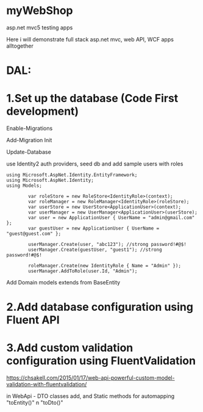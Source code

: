 # myWebShop
asp.net mvc5 testing apps


Here i will demonstrate full stack asp.net mvc, web API, WCF apps alltogether


# DAL:

# 1.Set up the database (Code First development)

  Enable-Migrations
 
  Add-Migration Init
 
  Update-Database

use Identity2 auth providers, seed db and add sample users with roles

    using Microsoft.AspNet.Identity.EntityFramework;
    using Microsoft.AspNet.Identity;
    using Models;

            var roleStore = new RoleStore<IdentityRole>(context);
            var roleManager = new RoleManager<IdentityRole>(roleStore);
            var userStore = new UserStore<ApplicationUser>(context);
            var userManager = new UserManager<ApplicationUser>(userStore);
            var user = new ApplicationUser { UserName = "admin@gmail.com" };
            var guestUser = new ApplicationUser { UserName = "guest@guest.com" };

            userManager.Create(user, "abc123"); //strong password!#@$!
            userManager.Create(guestUser, "guest1"); //strong password!#@$!

            roleManager.Create(new IdentityRole { Name = "Admin" });
            userManager.AddToRole(user.Id, "Admin");




Add Domain models extends from BaseEntity
# 2.Add database configuration using Fluent API
# 3.Add custom validation configuration using FluentValidation
https://chsakell.com/2015/01/17/web-api-powerful-custom-model-validation-with-fluentvalidation/

in WebApi - DTO classes add, and Static methods for automapping "toEntity()" n "toDto()"



